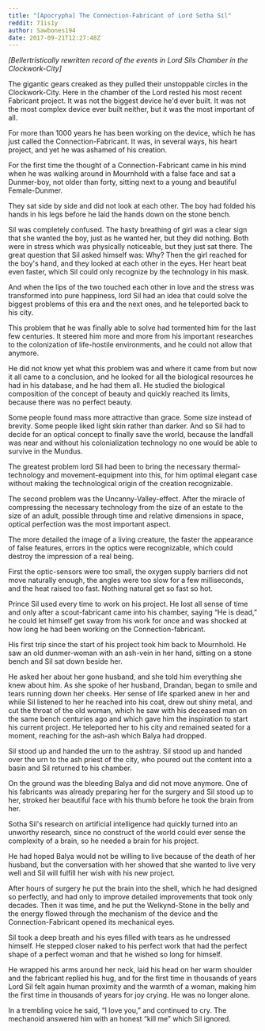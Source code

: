 ```yaml
---
title: "[Apocrypha] The Connection-Fabricant of Lord Sotha Sil"
reddit: 71is1y
author: Sawbones194
date: 2017-09-21T12:27:48Z
---
```


*[Bellertristically rewritten record of the events in Lord Sils Chamber in the Clockwork-City]*

The gigantic gears creaked as they pulled their unstoppable circles in the Clockwork-City. Here in the chamber of the Lord rested his most recent Fabricant project. It was not the biggest device he'd ever built. It was not the most complex device ever built neither, but it was the most important of all.

For more than 1000 years he has been working on the device, which he has just called the Connection-Fabricant. It was, in several ways, his heart project, and yet he was ashamed of his creation.

For the first time the thought of a Connection-Fabricant came in his mind when he was walking around in Mournhold with a false face and sat a Dunmer-boy, not older than forty, sitting next to a young and beautiful Female-Dunmer.

They sat side by side and did not look at each other. The boy had folded his hands in his legs before he laid the hands down on the stone bench.

Sil was completely confused. The hasty breathing of girl was a clear sign that she wanted the boy, just as he wanted her, but they did nothing. Both were in stress which was physically noticeable, but they just sat there. The great question that Sil asked himself was: Why?
Then the girl reached for the boy's hand, and they looked at each other in the eyes. Her heart beat even faster, which Sil could only recognize by the technology in his mask.

And when the lips of the two touched each other in love and the stress was transformed into pure happiness, lord Sil had an idea that could solve the biggest problems of this era and the next ones, and he teleported back to his city.

This problem that he was finally able to solve had tormented him for the last few centuries. It steered him more and more from his important researches to the colonization of life-hostile environments, and he could not allow that anymore.

He did not know yet what this problem was and where it came from but now it all came to a conclusion, and he looked for all the biological resources he had in his database, and he had them all. He studied the biological composition of the concept of beauty and quickly reached its limits, because there was no perfect beauty.

Some people found mass more attractive than grace. Some size instead of brevity. Some people liked light skin rather than darker. And so Sil had to decide for an optical concept to finally save the world, because the landfall was near and without his colonialization technology no one would be able to survive in the Mundus.

The greatest problem lord Sil had been to bring the necessary thermal-technology and movement-equipment into this, for him optimal elegant case without making the technological origin of the creation recognizable.

The second problem was the Uncanny-Valley-effect. After the miracle of compressing the necessary technology from the size of an estate to the size of an adult, possible through time and relative dimensions in space, optical perfection was the most important aspect.

The more detailed the image of a living creature, the faster the appearance of false features, errors in the optics were recognizable, which could destroy the impression of a real being.

First the optic-sensors were too small, the oxygen supply barriers did not move naturally enough, the angles were too slow for a few milliseconds, and the heat raised too fast. Nothing natural get so fast so hot.

Prince Sil used every time to work on his project. He lost all sense of time and only after a scout-fabricant came into his chamber, saying “He is dead,” he could let himself get sway from his work for once and was shocked at how long he had been working on the Connection-fabricant.

His first trip since the start of his project took him back to Mournhold. He saw an old dunmer-woman with an ash-vein in her hand, sitting on a stone bench and Sil sat down beside her.

He asked her about her gone husband, and she told him everything she knew about him. As she spoke of her husband, Drandan, began to smile and tears running down her cheeks. Her sense of life sparked anew in her and while Sil listened to her he reached into his coat, drew out shiny metal, and cut the throat of the old woman, which he saw with his deceased man on the same bench centuries ago and which gave him the inspiration to start his current project. He teleported her to his city and remained seated for a moment, reaching for the ash-ash which Balya had dropped.

Sil stood up and handed the urn to the ashtray. Sil stood up and handed over the urn to the ash priest of the city, who poured out the content into a basin and Sil returned to his chamber.

On the ground was the bleeding Balya and did not move anymore. One of his fabricants was already preparing her for the surgery and Sil stood up to her, stroked her beautiful face with his thumb before he took the brain from her.

Sotha Sil's research on artificial intelligence had quickly turned into an unworthy research, since no construct of the world could ever sense the complexity of a brain, so he needed a brain for his project.

He had hoped Balya would not be willing to live because of the death of her husband, but the conversation with her showed that she wanted to live very well and Sil will fulfill her wish with his new project.

After hours of surgery he put the brain into the shell, which he had designed so perfectly, and had only to improve detailed improvements that took only decades. Then it was time, and he put the Welkynd-Stone in the belly and the energy flowed through the mechanism of the device and the Connection-Fabricant opened its mechanical eyes.

Sil took a deep breath and his eyes filled with tears as he undressed himself. He stepped closer naked to his perfect work that had the perfect shape of a perfect woman and that he wished so long for himself.

He wrapped his arms around her neck, laid his head on her warm shoulder and the fabricant replied his hug, and for the first time in thousands of years Lord Sil felt again human proximity and the warmth of a woman, making him the first time in thousands of years for joy crying. He was no longer alone.

In a trembling voice he said, “I love you,” and continued to cry.
The mechanoid answered him with an honest “kill me” which Sil ignored.
